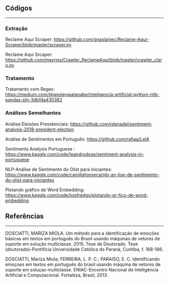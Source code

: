 ## Códigos
***

### Extração

Reclame Aqui Scraper: https://github.com/gnaslaniec/Reclame-Aqui-Scraper/blob/master/scraper.py

Reclame Aqui Srcaper: https://github.com/mayrios/Crawler_ReclameAqui/blob/master/crawler_claro.py


### Tratamento

Tratamento com Regex: https://medium.com/@wesleywatanabe/inteligencia-artificial-python-nltk-pandas-pln-3dbfda430382


### Análises Semelhantes

Análise Eleisões Presidenciais: https://github.com/rdenadai/sentiment-analysis-2018-president-election

Análise de Sentimentos em Português: https://github.com/rafjaa/LeIA

Sentiments Analysis Portuguese : https://www.kaggle.com/code/leandrodoze/sentiment-analysis-in-portuguese

NLP-Análise de Sentimento do Olist para iniciantes: https://www.kaggle.com/code/camillafonseca/nlp-an-lise-de-sentimento-do-olist-para-iniciantes

Plotando gráfico de Word Embedding: https://www.kaggle.com/code/luisfredgs/plotando-gr-fico-de-word-embedding

## Referências
***

DOSCIATTI, MARIZA MIOLA. Um método para a identificação de emoções básicas em textos em português do Brasil usando máquinas de vetores de suporte em solução multiclasse. 2015. Tese de Doutorado. Tese (doutorado)–Pontifícia Universidade Católica do Paraná, Curitiba, f. 168-186.

DOSCIATTI, Mariza Miola; FERREIRA, L. P. C.; PARAISO, E. C. Identificando emoçoes em textos em português do brasil usando máquina de vetores de suporte em soluçao multiclasse. ENIAC-Encontro Nacional de Inteligência Artificial e Computacional. Fortaleza, Brasil, 2013.

